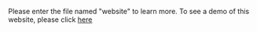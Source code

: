 Please enter the file named "website" to learn more.
To see a demo of this website, please click [here](https://drive.google.com/drive/folders/0B30SIT1ukJtad1JDZjF4R0FBNjA)
